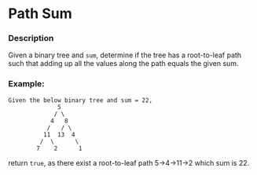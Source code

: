 # Path Sum

### Description
Given a binary tree and `sum`, determine if the tree has a root-to-leaf path such that adding up all the values along the path equals the given sum.

### Example:
```
Given the below binary tree and sum = 22,
              5
             / \
            4   8
           /   / \
          11  13  4
         /  \      \
        7    2      1
```

return `true`, as there exist a root-to-leaf path 5->4->11->2 which sum is 22.
